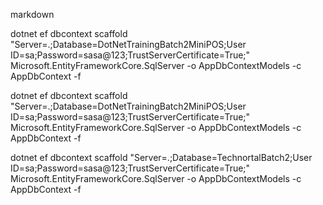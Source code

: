 markdown

dotnet ef dbcontext scaffold "Server=.;Database=DotNetTrainingBatch2MiniPOS;User ID=sa;Password=sasa@123;TrustServerCertificate=True;" Microsoft.EntityFrameworkCore.SqlServer -o AppDbContextModels -c AppDbContext -f


dotnet ef dbcontext scaffold "Server=.;Database=DotNetTrainingBatch2MiniPOS;User ID=sa;Password=sasa@123;TrustServerCertificate=True;" Microsoft.EntityFrameworkCore.SqlServer -o AppDbContextModels -c AppDbContext -f

dotnet ef dbcontext scaffold "Server=.;Database=TechnortalBatch2;User ID=sa;Password=sasa@123;TrustServerCertificate=True;" Microsoft.EntityFrameworkCore.SqlServer -o AppDbContextModels -c AppDbContext -f